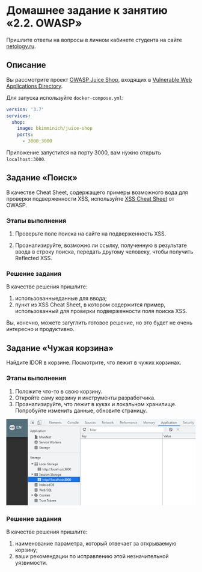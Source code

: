 # Домашнее задание к занятию «2.2. OWASP»

Пришлите ответы на вопросы в личном кабинете студента на сайте [netology.ru](https://netology.ru).

## Описание

Вы рассмотрите проект [OWASP Juice Shop](https://owasp.org/www-project-juice-shop/), входящих в [Vulnerable Web Applications Directory](https://owasp.org/www-project-vulnerable-web-applications-directory/).

Для запуска используйте `docker-compose.yml`:

```yaml
version: '3.7'
services:
  shop:
    image: bkimminich/juice-shop
    ports:
      - 3000:3000
```

Приложение запустится на порту 3000, вам нужно открыть `localhost:3000`.

## Задание «Поиск»

В качестве Cheat Sheet, содержащего примеры возможного вода для проверки подверженности XSS, используйте [XSS Cheat Sheet](https://owasp.org/www-community/xss-filter-evasion-cheatsheet) от OWASP.

### Этапы выполнения

1. Проверьте поле поиска на сайте на подверженность XSS.

2. Проанализируйте, возможно ли ссылку, полученную в результате ввода в строку поиска, передать другому человеку, чтобы получить Reflected XSS. 

### Решение задания

В качестве решения пришлите:
1. использованныеданные для ввода;
2. пункт из XSS Cheat Sheet, в котором содержится пример, использованный для проверки подверженности поля поиска XSS.

Вы, конечно, можете загуглить готовое решение, но это будет не очень интересно и продуктивно.

## Задание «Чужая корзина»

Найдите IDOR в корзине. Посмотрите, что лежит в чужих корзинах. 

### Этапы выполнения

1. Положите что-то в свою корзину. 
2. Откройте саму корзину и инструменты разработчика. 
3. Проанализируйте, что лежит в куках и локальном хранилище. Попробуйте изменить данные, обновите страницу. 

![](storage.png)

### Решение задания

В качестве решения пришлите:
1. наименование параметра, который отвечает за открываемую корзину;
2. ваши рекомендации по исправлению этой незначительной уязвимости.
